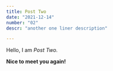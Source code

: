 ```yaml
---
title: Post Two
date: "2021-12-14"
number: "02"
descr: "another one liner description"

---
```


Hello, I am _Post Two._

**Nice to meet you again!**
